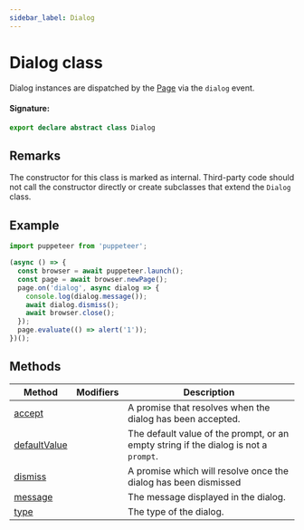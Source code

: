 ```yaml
---
sidebar_label: Dialog
---
```


# Dialog class

Dialog instances are dispatched by the [Page](./puppeteer.page.md) via the `dialog` event.

#### Signature:

```typescript
export declare abstract class Dialog
```

## Remarks

The constructor for this class is marked as internal. Third-party code should not call the constructor directly or create subclasses that extend the `Dialog` class.

## Example

```ts
import puppeteer from 'puppeteer';

(async () => {
  const browser = await puppeteer.launch();
  const page = await browser.newPage();
  page.on('dialog', async dialog => {
    console.log(dialog.message());
    await dialog.dismiss();
    await browser.close();
  });
  page.evaluate(() => alert('1'));
})();
```

## Methods

| Method                                             | Modifiers | Description                                                                                     |
| -------------------------------------------------- | --------- | ----------------------------------------------------------------------------------------------- |
| [accept](./puppeteer.dialog.accept.md)             |           | A promise that resolves when the dialog has been accepted.                                      |
| [defaultValue](./puppeteer.dialog.defaultvalue.md) |           | The default value of the prompt, or an empty string if the dialog is not a <code>prompt</code>. |
| [dismiss](./puppeteer.dialog.dismiss.md)           |           | A promise which will resolve once the dialog has been dismissed                                 |
| [message](./puppeteer.dialog.message.md)           |           | The message displayed in the dialog.                                                            |
| [type](./puppeteer.dialog.type.md)                 |           | The type of the dialog.                                                                         |
